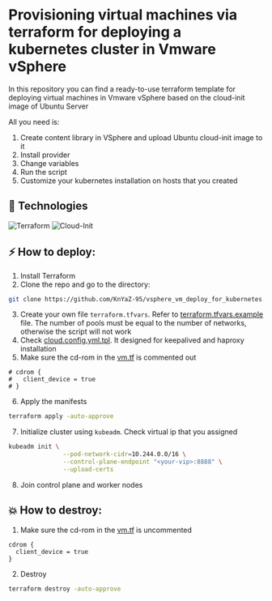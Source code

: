 # Provisioning virtual machines via terraform for deploying a kubernetes cluster in Vmware vSphere

In this repository you can find a ready-to-use terraform template for deploying virtual machines in Vmware vSphere based on the cloud-init image of Ubuntu Server

All you need is:
1. Create content library in VSphere and upload Ubuntu cloud-init image to it
2. Install provider
3. Change variables
4. Run the script
5. Customize your kubernetes installation on hosts that you created

## 🚀 Technologies

![Terraform](https://img.shields.io/badge/Terraform-7B42BC?style=for-the-badge&logo=terraform&logoColor=white)
![Cloud-Init](https://img.shields.io/badge/Cloud--Init-00AEEF?style=for-the-badge&logo=cloud-init&logoColor=white)

## ⚡️ How to deploy:
1. Install Terraform
2. Clone the repo and go to the directory:
```bash
git clone https://github.com/KnYaZ-95/vsphere_vm_deploy_for_kubernetes.git && cd vsphere_vm_deploy_for_kubernetes
```
3. Create your own file `terraform.tfvars`. Refer to [terraform.tfvars.example](./terraform.tfvars.example) file. The number of pools must be equal to the number of networks, otherwise the script will not work
4. Check [cloud.config.yml.tpl](./cloud.config.yml.tpl). It designed for keepalived and haproxy installation
4. Make sure the сd-rom in the [vm.tf](./vm.tf) is commented out
```HCL
# cdrom {
#   client_device = true
# }
``` 
6. Apply the manifests
```bash
terraform apply -auto-approve  
```
7. Initialize cluster using `kubeadm`. Check virtual ip that you assigned
```bash
kubeadm init \
               --pod-network-cidr=10.244.0.0/16 \
               --control-plane-endpoint "<your-vip>:8888" \
               --upload-certs  
```
8. Join control plane and worker nodes

## 💥 How to destroy:
1. Make sure the сd-rom in the [vm.tf](./vm.tf) is uncommented
```HCL
cdrom {
  client_device = true
}
```
2. Destroy
```bash
terraform destroy -auto-approve  
```
